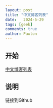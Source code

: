 ```yaml
---
layout: post
title: "中文博客列表"
date:   2024-5-29
tags: [geek]
comments: true
author: Paxton
---
```



## 开始
[中文博客列表](https://github.com/timqian/chinese-independent-blogs)

## 说明
链接到Github


